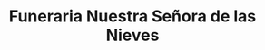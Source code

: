 ---
title: "Funeraria Nuestra Señora de las Nieves"
url: /velez/funeraria-nuestra-senora-de-las-nieves/
shop: directores de funerarias
---